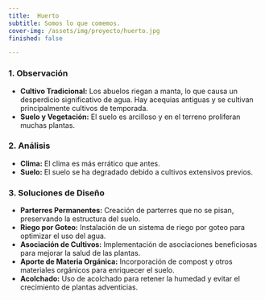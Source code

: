```yaml
---
title:  Huerto
subtitle: Somos lo que comemos.
cover-img: /assets/img/proyecto/huerto.jpg
finished: false

---
```


### 1. Observación
- **Cultivo Tradicional:** Los abuelos riegan a manta, lo que causa un desperdicio significativo de agua. Hay acequias antiguas y se cultivan principalmente cultivos de temporada.
- **Suelo y Vegetación:** El suelo es arcilloso y en el terreno proliferan muchas plantas.

### 2. Análisis
- **Clima:** El clima es más errático que antes.
- **Suelo:** El suelo se ha degradado debido a cultivos extensivos previos.

### 3. Soluciones de Diseño
- **Parterres Permanentes:** Creación de parterres que no se pisan, preservando la estructura del suelo.
- **Riego por Goteo:** Instalación de un sistema de riego por goteo para optimizar el uso del agua.
- **Asociación de Cultivos:** Implementación de asociaciones beneficiosas para mejorar la salud de las plantas.
- **Aporte de Materia Orgánica:** Incorporación de compost y otros materiales orgánicos para enriquecer el suelo.
- **Acolchado:** Uso de acolchado para retener la humedad y evitar el crecimiento de plantas adventicias.






